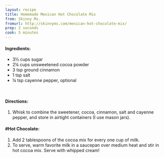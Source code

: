 ```yaml
---
layout: recipe
title: Homemade Mexican Hot Chocolate Mix
from: Skinny Ms.
fromurl: http://skinnyms.com/mexican-hot-chocolate-mix/
prep: 2 seconds
cook: 5 minutes
---
```


#### Ingredients:

* 3½ cups sugar
* 2¼ cups unsweetened cocoa powder
* 3 tsp ground cinnamon
* 1 tsp salt
* ¼ tsp cayenne pepper, optional

<br>

#### Directions:

1. Whisk to combine the sweetener, cocoa, cinnamon, salt and cayenne pepper, and store in airtight containers (I use mason jars).

#### #Hot Chocolate:

1. Add 2 tablespoons of the cocoa mix for every one cup of milk.
2. To serve, warm favorite milk in a saucepan over medium heat and stir in hot cocoa mix. Serve with whipped cream!
